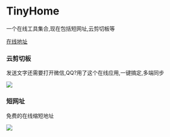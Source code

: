# TinyHome
一个在线工具集合,现在包括短网址,云剪切板等

[在线地址](https://cliper.justsmile.cn/)



### 云剪切板

发送文字还需要打开微信,QQ?用了这个在线应用,一键搞定,多端同步

![](https://sunrandepanpan.oss-cn-hangzhou.aliyuncs.com/tc/截图录屏_选择区域_20201102220833.png)




### 短网址

免费的在线缩短地址

![](https://sunrandepanpan.oss-cn-hangzhou.aliyuncs.com/tc/截图录屏_选择区域_20201102220759.png)


